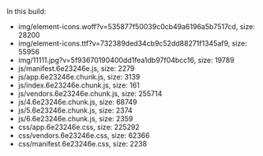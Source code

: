 In this build:

- img/element-icons.woff?v=535877f50039c0cb49a6196a5b7517cd, size: 28200
- img/element-icons.ttf?v=732389ded34cb9c52dd88271f1345af9, size: 55956
- img/11111.jpg?v=5f93670190400dd1fea1db97f04bcc16, size: 19789
- js/manifest.6e23246e.js, size: 2279
- js/app.6e23246e.chunk.js, size: 3139
- js/index.6e23246e.chunk.js, size: 161
- js/vendors.6e23246e.chunk.js, size: 255714
- js/4.6e23246e.chunk.js, size: 68749
- js/5.6e23246e.chunk.js, size: 2374
- js/6.6e23246e.chunk.js, size: 2359
- css/app.6e23246e.css, size: 225292
- css/vendors.6e23246e.css, size: 62366
- css/manifest.6e23246e.css, size: 2238
